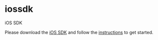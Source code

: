 # iossdk
iOS SDK

Please download the [iOS SDK](https://www.simplify.com/commerce/distribution/ios/simplify.zip) and follow the [instructions](https://www.simplify.com/commerce/docs/sdk/ios) to get started.

